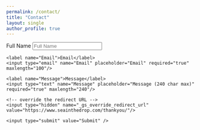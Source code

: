 ```yaml
---
permalink: /contact/
title: "Contact"
layout: single
author_profile: true
---
```

  
<form 
	action="https://gdsht.app/s/4249da1b2c2f47f0b4f5ec872a82b0e0" 
	method="POST" 
> 
	<label name="Full Name">Full Name</label> 
	<input type="text" name="Full Name" placeholder="Full Name" required="true" maxlength="100"/>

	<label name="Email">Email</label> 
	<input type="email" name="Email" placeholder="Email" required="true" maxlength="100"/>

	<label name="Message">Message</label> 
	<input type="text" name="Message" placeholder="Message (240 char max)" required="true" maxlength="240"/>

	<!-- override the redirect URL -->
	<input type="hidden" name="_gs_override_redirect_url"
	value="https://www.seainthedrop.com/thankyou/"/>
			 
	<input type="submit" value="Submit" /> 
</form>
